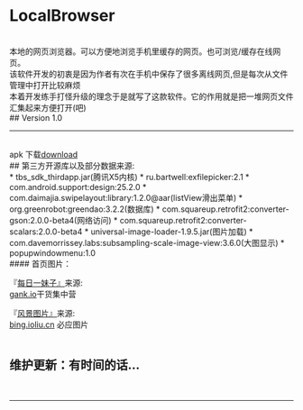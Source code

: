 LocalBrowser
===========================
<br>
本地的网页浏览器。可以方便地浏览手机里缓存的网页。也可浏览/缓存在线网页。
<br>
该软件开发的初衷是因为作者有次在手机中保存了很多离线网页,但是每次从文件管理中打开比较麻烦
<br>
本着开发练手打怪升级的理念于是就写了这款软件。它的作用就是把一堆网页文件汇集起来方便打开(吧)
<br>
## Version 1.0
<br>

*****

<br>
apk 下载<a href='https://github.com/xiaJue/LocalBrowser/raw/master/app.apk'>download</a>
<br>
## 第三方开源库以及部分数据来源:
<br>
* tbs_sdk_thirdapp.jar(腾讯X5内核)
* ru.bartwell:exfilepicker:2.1
* com.android.support:design:25.2.0
* com.daimajia.swipelayout:library:1.2.0@aar(listView滑出菜单)
* org.greenrobot:greendao:3.2.2(数据库)
* com.squareup.retrofit2:converter-gson:2.0.0-beta4(网络访问)
* com.squareup.retrofit2:converter-scalars:2.0.0-beta4
* universal-image-loader-1.9.5.jar(图片加载)
* com.davemorrissey.labs:subsampling-scale-image-view:3.6.0(大图显示)
* popupwindowmenu:1.0
<br>
#### 首页图片：
<br>

『<a href='#'>每日一妹子』</a>来源:<br>
        <a href='http://gank.io/'>gank.io</a>干货集中营
        <br>
        
『<a href='#'>风景图片』</a>来源:<br>
            <a href='https://bing.ioliu.cn/'>bing.ioliu.cn</a>
            必应图片
            <br>
<br>
## 维护更新：有时间的话...
<br>

*****

